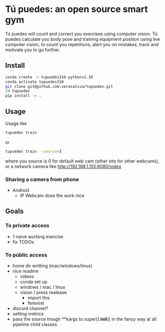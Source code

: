 Tú puedes: an open source smart gym
==============================
Tú puedes will count and correct you exercises using computer vision. Tú puedes calculate you body pose and training equipment position using live computer vision, to count you repetitions, alert you on mistakes, track and motivate you to go further.
## Install

```bash
conda create -n tupuedes310 python=3.10
conda activate tupuedes310
git clone git@github.com:verasativa/tupuedes.git
cd tupuedes 
pip install -e .

```

## Usage
Usage like
```bash
tupuedes train
```
or 
```bash
tupuedes train --source=3
```

where you source is 0 for default web cam (other ints for other webcams), or a network camera like http://192.168.1.155:8080/video
### Sharing a camera from phone
 - Android
   - IP Webcam dose the work nice

## Goals
### To private access
 - 1 naive working exercise
 - fix TODOs
### To públic access
 - home dir writting (mac/windows/linux)
 - nice readme
   - videos
   - conda set up
   - windows / mac / linux
   - vision / press realease
     - import this
     - feminist
 - discord channel?
 - setting metrics
 - pass the source trough **kargs to super().__init__() in the fancy way at all pipeline child classes